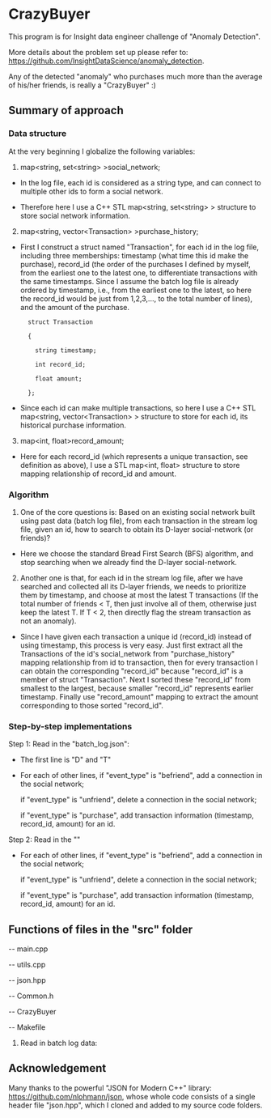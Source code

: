 # CrazyBuyer

This program is for Insight data engineer challenge of "Anomaly Detection".

More details about the problem set up please refer to: https://github.com/InsightDataScience/anomaly_detection.

Any of the detected "anomaly" who purchases much more than the average of his/her friends, is really a "CrazyBuyer" :)

## Summary of approach
### Data structure
At the very beginning I globalize the following variables:

1. map<string, set\<string\> >social_network;

- In the log file, each id is considered as a string type, and can connect to multiple other ids to form a social network.

- Therefore here I use a C++ STL map<string, set\<string\> > structure to store social network information.

2. map<string, vector\<Transaction\> >purchase_history;

- First I construct a struct named "Transaction", for each id in the log file, including three memberships: timestamp (what time this id make the purchase), record_id (the order of the purchases I defined by myself, from the earliest one to the latest one, to differentiate transactions with the same timestamps. Since I assume the batch log file is already ordered by timestamp, i.e., from the earliest one to the latest, so here the record_id would be just from 1,2,3,..., to the total number of lines), and the amount of the purchase.

        struct Transaction
     
        {
  
          string timestamp;
	
	      int record_id;
	
	      float amount;
	
        };

- Since each id can make multiple transactions, so here I use a C++ STL map<string, vector\<Transaction\> > structure to store for each id, its historical purchase information.

3. map<int, float>record_amount;

- Here for each record_id (which represents a unique transaction, see definition as above), I use a STL map<int, float> structure to store mapping relationship of record_id and amount. 



### Algorithm

1. One of the core questions is: Based on an existing social network built using past data (batch log file), from each transaction in the stream log file, given an id, how to search to obtain its D-layer social-network (or friends)?

- Here we choose the standard Bread First Search (BFS) algorithm, and stop searching when we already find the D-layer social-network.

2. Another one is that, for each id in the stream log file, after we have searched and collected all its D-layer friends, we needs to prioritize them by timestamp, and choose at most the latest T transactions (If the total number of friends < T, then just involve all of them, otherwise just keep the latest T. If T < 2, then directly flag the stream transaction as not an anomaly).

- Since I have given each transaction a unique id (record_id) instead of using timestamp, this process is very easy. Just first extract all the Transactions of the id's social_network from "purchase_history" mapping relationship from id to transaction, then for every transaction I can obtain the corresponding "record_id" because "record_id" is a member of struct "Transaction". Next I sorted these "record_id" from smallest to the largest, because smaller "record_id" represents earlier timestamp. Finally use "record_amount" mapping to extract the amount corresponding to those sorted "record_id".


### Step-by-step implementations

Step 1: Read in the "batch_log.json":
- The first line is "D" and "T"
- For each of other lines,
    if "event_type" is "befriend", add a connection in the social network;
    
    if "event_type" is "unfriend", delete a connection in the social network;
    
    if "event_type" is "purchase", add transaction information (timestamp, record_id, amount) for an id.
    
Step 2: Read in the ""
- For each of other lines,
    if "event_type" is "befriend", add a connection in the social network;
    
    if "event_type" is "unfriend", delete a connection in the social network;
    
    if "event_type" is "purchase", add transaction information (timestamp, record_id, amount) for an id.
    
    

## Functions of files in the "src" folder

-- main.cpp

-- utils.cpp

-- json.hpp

-- Common.h

-- CrazyBuyer

-- Makefile


1. Read in batch log data:





## Acknowledgement

Many thanks to the powerful "JSON for Modern C++" library: https://github.com/nlohmann/json, whose whole code consists of a single header file "json.hpp", which I cloned and added to my source code folders.
